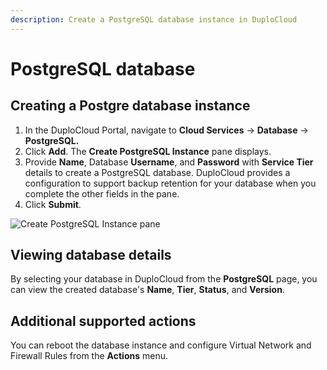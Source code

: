 ```yaml
---
description: Create a PostgreSQL database instance in DuploCloud
---
```


# PostgreSQL database

## Creating a Postgre database instance

1. In the DuploCloud Portal, navigate to **Cloud Services** -> **Database** -> **PostgreSQL.**
2. Click **Add**. The **Create PostgreSQL Instance** pane displays.
3. Provide **Name**, Database **Username**, and **Password** with **Service Tier** details to create a PostgreSQL database. DuploCloud provides a configuration to support backup retention for your database when you complete the other fields in the pane.
4. Click **Submit**.

<div align="left">

<img src="../../../.gitbook/assets/image (1) (2) (1).png" alt="Create PostgreSQL Instance pane">

</div>

## Viewing database details

By selecting your database in DuploCloud from the **PostgreSQL** page, you can view the created database's **Name**, **Tier**, **Status**, and **Version**.

## Additional supported actions

You can reboot the database instance and configure Virtual Network and Firewall Rules from the **Actions** menu.
